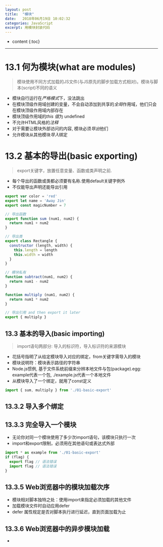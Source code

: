 ```yaml
---
layout: post
title:  "模块"
date:   2018年06月19日 10:02:32
categories: JavaScript
excerpt: 用模块封装代码
---
```


* content
{:toc}

---

# 13.1 何为模块(what are modules)
> 模块使用不同方式加载的JS文件(与JS原先的脚步加载方式相对)。模块与脚本(script)不同的语义
- 模块自行运行在*严格模式*下，没法跳出
- 在模块顶级作用域创建的变量，不会自动添加到共享的*全局*作用域，他们只会在模块顶级作用域内部存在
- 模块顶级作用域的*this 值*为 undefined
- 不允许HTML风格的*注释*
- 对于需要让模块外部访问的内容, 模块必须*导出*他们
- 允许模块从其他模块*导入*绑定

# 13.2 基本的导出(basic exporting)
> export关键字，放置任意变量、函数或类声明之前.
- 每个导出的函数或类都必须要有名称.使用default关键字例外
- 不仅能导出声明还能导出引用
```javascript
export var color = 'red'
export let name = 'Away Jin'
export const magicNumber = 7

// 导出函数
export function sum (num1, num2) {
  return num1 + num2
}

// 导出类
export class Rectangle {
  constructor (length, width) {
    this.length = length
    this.width = width
  }
}

// 模块私有
function subtract(num1, num2) {
  return num1 - num2
}

function multiply (num1, num2) {
  return num1 * num2
}

// 导出引用 and then export it later
export { multiply }
```

## 13.3 基本的导入(basic importing)
> import语句两部分: 导入的标识符，导入标识符的来源模块
- 花括号指明了从给定模块导入对应的绑定，from关键字需导入的模块
- 模块说明符：模块表示路径的字符串
- Node.js惯例, 基于文件系统前缀来分辨本地文件与包(package).egg: example代表一个包, ./example.js代表一个本地文件
- 从模块导入了一个绑定，就用了const定义
```javascript
import { sum, multiply } from './01-basic-export'
```

## 13.3.2 导入多个绑定
## 13.3.3 完全导入一个模块
- 无论你对同一个模块使用了多少次import语句，该模块只执行一次
- import和export限制，必须用在其他语句或表达式外部
```javascript
import * as example from './01-basic-export'
if (flag) {
  export flag // 语法错误
  import flag // 语法错误
}
```
## 13.3.5 Web浏览器中的模块加载次序
- 模块相对脚本独特之处：使用import来指定必须加载的其他文件
- 加载模块文件时自动应用defer
- defer 属性规定是否对脚本执行进行延迟，直到页面加载为止

## 13.3.6 Web浏览器中的异步模块加载
- <script>元素上的async属性, 会导致脚本文件下载并

